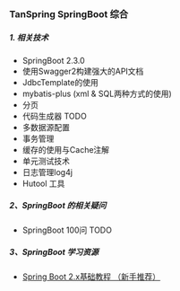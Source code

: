 ### TanSpring SpringBoot 综合


##### 1. 相关技术
 
- SpringBoot 2.3.0
- 使用Swagger2构建强大的API文档
- JdbcTemplate的使用
- mybatis-plus (xml & SQL两种方式的使用)
- 分页
- 代码生成器 TODO
- 多数据源配置
- 事务管理
- 缓存的使用与Cache注解
- 单元测试技术
- 日志管理log4j
- Hutool 工具




##### 2、SpringBoot 的相关疑问
- SpringBoot 100问 TODO




##### 3、SpringBoot 学习资源

 - [Spring Boot 2.x基础教程 （新手推荐）](http://blog.didispace.com/spring-boot-learning-2x/)

